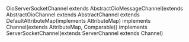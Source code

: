 OioServerSocketChannel extends AbstractOioMessageChannel(extends AbstractOioChannel extends AbstractChannel extends DefaultAttributeMap(implements AttributeMap) implements Channel(extends AttributeMap, Comparable<Channel>)) implements ServerSocketChannel(extends ServerChannel extends Channel)